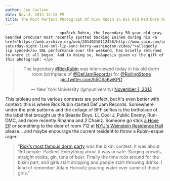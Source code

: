 ```yaml
---
author: Jen Carlson
date: Nov 4, 2013 12:15 PM
title: The Most Perfect Photograph Of Rick Rubin In His Old NYU Dorm Room
---
```



                            
                            
                            
                            <p>Rick Rubin, the legendary 50-year-old gray-bearded producer most recently spotted backing Eminem during his <a href="https://web.archive.org/web/20140210112458/http://www.spin.com/articles/eminem-saturday-night-live-snl-lip-sync-kerry-washington-video/">allegedly lip synced</a> SNL performance over the weekend, has briefly returned to where it all began. And in doing so, he&apos;s given us the gift of this photograph: </p>

<center><blockquote class="twitter-tweet"><p>The legendary <a href="https://web.archive.org/web/20140210112458/https://twitter.com/search?q=%23RickRubin&amp;src=hash">#RickRubin</a> was interviewed today in his old dorm room (birthplace of <a href="https://web.archive.org/web/20140210112458/https://twitter.com/DefJamRecords">@DefJamRecords</a>) for <a href="https://web.archive.org/web/20140210112458/https://twitter.com/RollingStone">@RollingStone</a> <a href="https://web.archive.org/web/20140210112458/http://t.co/h5CSa6wKPD">pic.twitter.com/h5CSa6wKPD</a></p>&#x2014; New York University (@nyuniversity) <a href="https://web.archive.org/web/20140210112458/https://twitter.com/nyuniversity/statuses/396367050076983297">November 1, 2013</a></blockquote>
<script async src="//web.archive.org/web/20140210112458js_/http://platform.twitter.com/widgets.js" charset="utf-8"></script></center>

<p>This tableau and its various contrasts are perfect, but it&apos;s even better with context: this is where Rick Rubin started Def Jam Records. Somewhere under the pink patterns and the collage of BFF selfies is the birthplace of the label that brought us the Beastie Boys, LL Cool J, Public Enemy, Run-DMC, and more recently Rihanna and 2 Chainz. Someone go stick <a href="https://web.archive.org/web/20140210112458/http://en.wikipedia.org/wiki/Hose_(band)">a Hose EP</a> or something to the door of room 712 at <a href="https://web.archive.org/web/20140210112458/http://www.nyu.edu/library/bobst/research/arch/175/pages/def.htm">NYU&apos;s Weinstein Residence Hall</a> please... and maybe encourage the current resident to throw a Rubin-esque rager: </p>

<blockquote>&quot;<a href="https://web.archive.org/web/20140210112458/http://nymag.com/arts/popmusic/features/beastie-boys-2011-5/index2.html">Rick&#x2019;s most famous dorm party</a> was the bikini contest. It was about 150 people. Packed. Everything about it was unsafe. Surging crowds, straight vodka, gin, tons of beer. Finally the time rolls around for the bikini part, and girls start stripping and people start throwing drinks. I kind of remember Adam Horovitz pouring water over some of those girls.&quot;</blockquote>
                            
                            
                            
